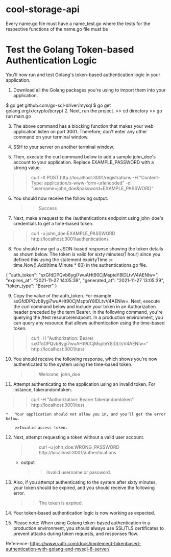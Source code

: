 # cool-storage-api

Every name.go file must have a name_test.go where the tests for the respective functions of the name.go file must be

# Test the Golang Token-based Authentication Logic
You'll now run and test Golang's token-based authentication logic in your application.

1. Download all the Golang packages you're using to import them into your application.

$ go get github.com/go-sql-driver/mysql
$ go get golang.org/x/crypto/bcrypt
2. Next, run the project.
    >> cd directory
    >> go run main.go

3. The above command has a blocking function that makes your web application listen on port 3001. Therefore, don't enter any other command on your terminal window.

4. SSH to your server on another terminal window.

5. Then, execute the curl command below to add a sample john_doe's account to your application. Replace EXAMPLE_PASSWORD with a strong value.
>> curl -X POST http://localhost:3001/registrations -H "Content-Type: application/x-www-form-urlencoded" -d "username=john_doe&password=EXAMPLE_PASSWORD"

6. You should now receive the following output.
    >>Success

7. Next, make a request to the /authentications endpoint using john_doe's credentials to get a time-based token.

>> curl -u john_doe:EXAMPLE_PASSWORD http://localhost:3001/authentications

8. You should now get a JSON-based response showing the token details as shown below. The token is valid for sixty minutes(1 hour) since you defined this using the statement expirtyTime := time.Now().Add(time.Minute * 60) in the authentications.go file.

{
  "auth_token": "sxGfdDPQvb8ygi7wuAHt90CjMspteY8lDLtvV4AENlw=",
  "expires_at": "2021-11-27 14:05:39",
  "generated_at": "2021-11-27 13:05:39",
  "token_type": "Bearer"
}

9. Copy the value of the auth_token. For example sxGfdDPQvb8ygi7wuAHt90CjMspteY8lDLtvV4AENlw=. Next, execute the curl command below and include your token in an Authorization header preceded by the term Bearer. In the following command, you're querying the /test resource/endpoint. In a production environment, you can query any resource that allows authentication using the time-based token.

  >> curl -H "Authorization: Bearer sxGfdDPQvb8ygi7wuAHt90CjMspteY8lDLtvV4AENlw=" http://localhost:3001/test

10. You should receive the following response, which shows you're now authenticated to the system using the time-based token.
    >>Welcome, john_doe

11. Attempt authenticating to the application using an invalid token. For instance, fakerandomtoken.
  >> curl -H "Authorization: Bearer fakerandomtoken" http://localhost:3001/test

    *   Your application should not allow you in, and you'll get the error below.

        >>Invalid access token.

12. Next, attempt requesting a token without a valid user account.
    >> curl -u john_doe:WRONG_PASSWORD http://localhost:3001/authentications

    * output 
        >> Invalid username or password.

13. Also, if you attempt authenticating to the system after sixty minutes, your token should be expired, and you should receive the following error.
    >> The token is expired.

14. Your token-based authentication logic is now working as expected.

15. Please note: When using Golang token-based authentication in a production environment, you should always use SSL/TLS certificates to prevent attacks during token requests, and responses flow.

Reference: https://www.vultr.com/docs/implement-tokenbased-authentication-with-golang-and-mysql-8-server/
